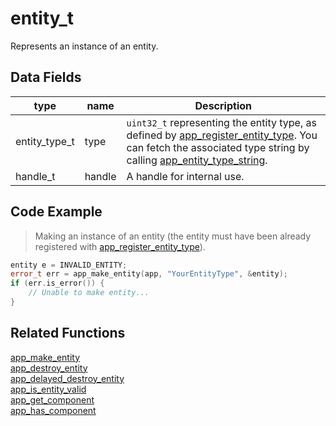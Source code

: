 # entity_t

Represents an instance of an entity.

## Data Fields

type | name | Description
--- | --- | ---
entity_type_t | type | `uint32_t` representing the entity type, as defined by [app_register_entity_type](https://github.com/RandyGaul/cute_framework/blob/master/doc/ecs/app_register_entity_type.md). You can fetch the associated type string by calling [app_entity_type_string](https://github.com/RandyGaul/cute_framework/blob/master/doc/ecs/app_entity_type_string.md).
handle_t | handle | A handle for internal use.

## Code Example

> Making an instance of an entity (the entity must have been already registered with [app_register_entity_type](https://github.com/RandyGaul/cute_framework/blob/master/doc/ecs/app_register_entity_type.md)).

```cpp
entity e = INVALID_ENTITY;
error_t err = app_make_entity(app, "YourEntityType", &entity);
if (err.is_error()) {
	// Unable to make entity...
}
```

## Related Functions

[app_make_entity](https://github.com/RandyGaul/cute_framework/tree/master/doc/ecs/app_make_entity.md)  
[app_destroy_entity](https://github.com/RandyGaul/cute_framework/tree/master/doc/ecs/app_destroy_entity.md)  
[app_delayed_destroy_entity](https://github.com/RandyGaul/cute_framework/tree/master/doc/ecs/app_delayed_destroy_entity.md)  
[app_is_entity_valid](https://github.com/RandyGaul/cute_framework/tree/master/doc/ecs/app_is_entity_valid.md)  
[app_get_component](https://github.com/RandyGaul/cute_framework/tree/master/doc/ecs/app_get_component.md)  
[app_has_component](https://github.com/RandyGaul/cute_framework/tree/master/doc/ecs/app_has_component.md)  

